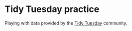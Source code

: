 # Tidy Tuesday practice

Playing with data provided by the [Tidy Tuesday](https://github.com/rfordatascience/tidytuesday) community.
